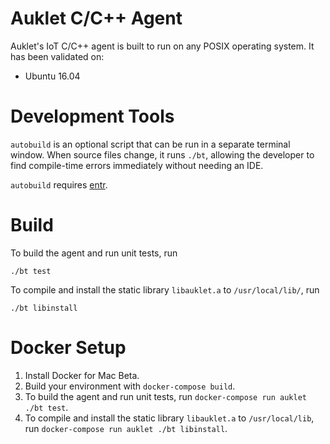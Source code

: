 # Auklet C/C++ Agent

Auklet's IoT C/C++ agent is built to run on any POSIX operating system. It
has been validated on:

- Ubuntu 16.04

# Development Tools

`autobuild` is an optional script that can be run in a separate terminal window.
When source files change, it runs `./bt`, allowing the developer to find
compile-time errors immediately without needing an IDE.

`autobuild` requires [entr](http://www.entrproject.org/).

# Build

To build the agent and run unit tests, run

	./bt test

To compile and install the static library `libauklet.a` to `/usr/local/lib/`, run

	./bt libinstall

# Docker Setup

1. Install Docker for Mac Beta.
1. Build your environment with `docker-compose build`.
1. To build the agent and run unit tests, run `docker-compose run auklet ./bt test`.
1. To compile and install the static library `libauklet.a` to `/usr/local/lib`, run `docker-compose run auklet ./bt libinstall`.
